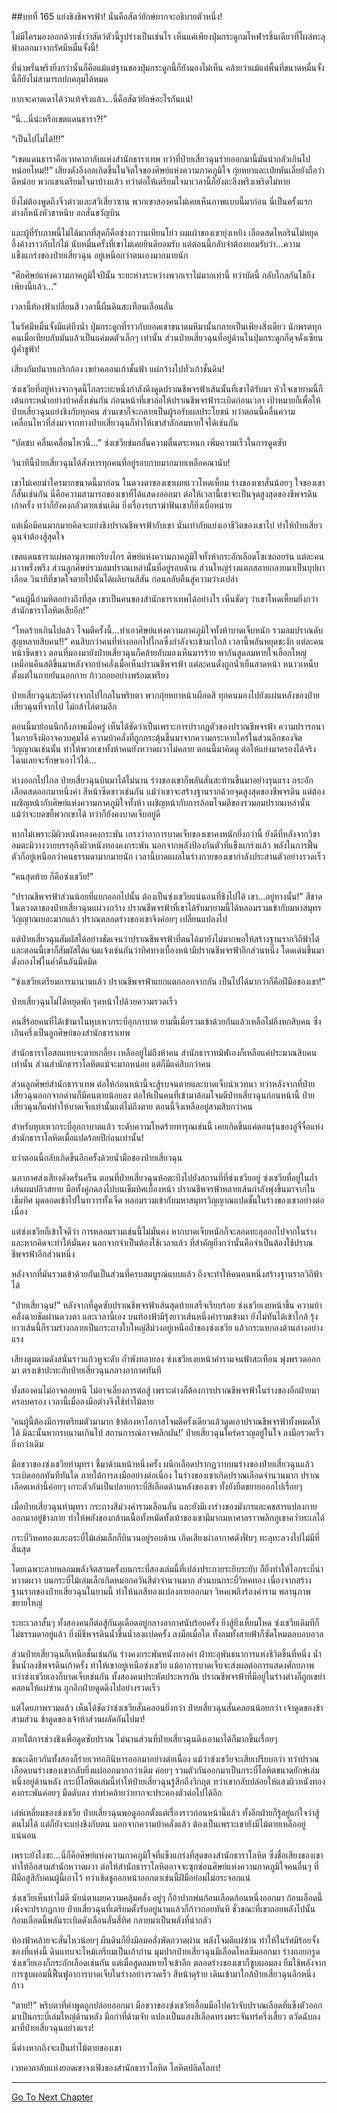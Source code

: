 ##บทที่ 165 แย่งชิงชีพจรฟ้า!
นั่นคือสัตว์ยักษ์ยากจะอธิบายตัวหนึ่ง! 

ไม่มีใครมองออกด้วยซ้ำว่าสัตว์ตัวนี้รูปร่างเป็นเช่นไร เห็นแค่เพียงปุ่มกระดูกมโหฬารชิ้นเดียวที่โผล่ทะลุฟ้าออกมาจากรัศมีหมื่นจั้งนี้!

ที่น่าพรั่นพรึงยิ่งกว่านั้นก็คือแม้แต่ฐานของปุ่มกระดูกนี้ก็ยังมองไม่เห็น คล้ายว่าแม้แต่พื้นที่ขนาดหมื่นจั้งนี้ก็ยังไม่สามารถปกคลุมได้หมด

ยากจะคาดเดาได้ว่าแท้จริงแล้ว...นี่คือสัตว์ยักษ์อะไรกันแน่!

“นี่...นี่น่ะหรือเขตแดนธารา?!”

“เป็นไปไม่ได้!!!”

“เขตแดนธาราคือเวทคาถาลับแห่งสำนักธาราเทพ ทว่าที่ป๋ายเสี่ยวฉุนร่ายออกมานี้มันน่ากลัวเกินไปหน่อยไหม!!” เสียงดังอึงอลเกิดขึ้นในจิตใจของศิษย์แห่งความภาคภูมิใจ กุ่ยหยาและเป่ยหันเลี่ยยังถือว่าดีหน่อย พวกเขาเตรียมใจมาบ้างแล้ว ทว่าต่อให้เตรียมใจมาเวลานี้ก็ยังตะลึงพรึงเพริดไม่หาย

ยิ่งไม่ต้องพูดถึงจิ๋วต่าวและสวีเสี่ยวซาน พวกเขาสองคนไม่เคยเห็นภาพแบบนี้มาก่อน นี่เป็นครั้งแรก ต่างก็หนังหัวชาหนึบ อกสั่นขวัญบิน

และผู้ที่รับภาพนี้ไม่ได้มากที่สุดก็คือซ่างกวานเทียนโย่ว ผมเผ้าของเขายุ่งเหยิง เลือดสดไหลรินไม่หยุด อึ้งค้างราวกับไก่ไม้ นับหมื่นครั้งที่เขาไม่เคยยินดียอมรับ แต่ตอนนี้กลับจำต้องยอมรับว่า...ความแข็งแกร่งของป๋ายเสี่ยวฉุน อยู่เหนือกว่าตนเองมากมายนัก

“ศึกศิษย์แห่งความภาคภูมิใจปีนั้น ระยะห่างระหว่างพวกเราไม่มากเท่านี้ ทว่าบัดนี้ กลับไกลกันโขถึงเพียงนี้แล้ว...” 

เวลานี้ท้องฟ้าเปลี่ยนสี เวลานี้ผืนดินสะเทือนเลือนลั่น

ในรัศมีหมื่นจั้งมีแต่บึงน้ำ ปุ่มกระดูกที่ราวกับยอดเขาขนาดมหึมานั้นกลายเป็นเพียงสิ่งเดียว นักพรตทุกคนเมื่อเทียบกับมันแล้วเป็นแค่มดตัวเล็กๆ เท่านั้น ส่วนป๋ายเสี่ยวฉุนที่อยู่ด้านในปุ่มกระดูกก็ดุจดั่งเซียนผู้ค้ำชูฟ้า!

  เสียงกัมปนาทเกริกก้อง เขย่าคลอนเก้าชั้นฟ้า แผ่กว้างไปทั่วเก้าชั้นดิน!

ซ่งเชวียที่อยู่ห่างจากจุดนี้ไกลระยะหนึ่งกำลังดึงดูดปราณชีพจรฟ้าเส้นนั้นที่เขาได้รับมา หัวใจเขายามนี้ก็เต้นกระหน่ำอย่างบ้าคลั่งเช่นกัน ก่อนหน้าที่เขาล่อให้ปราณชีพจรฟ้าระเบิดก่อนเวลา เป้าหมายก็เพื่อให้ป๋ายเสี่ยวฉุนแย่งชิงกับทุกคน ส่วนเขาก็จะกลายเป็นผู้รอรับผลประโยชน์ ทว่าตอนนี้คลื่นความเคลื่อนไหวที่ส่งมาจากทางป๋ายเสี่ยวฉุนก็ทำให้เขาสำลักลมหายใจได้เช่นกัน

“บัดซบ คลื่นเคลื่อนไหวนี้...” ซ่งเชวียข่มกลั้นความตื่นตระหนก เพิ่มความเร็วในการดูดซับ

วินาทีนี้ป๋ายเสี่ยวฉุนได้สังหารทุกคนที่อยู่รอบกายมากมายเหลือคณานับ!

เขาไม่เคยฆ่าใครมากขนาดนี้มาก่อน ในดวงตาของเขาเผยแววโหดเหี้ยม ร่างของเขาสั่นน้อยๆ ใจของเขาก็สั่นเช่นกัน นี่คือความสามารถของเขาที่ได้แสดงออกมา ต่อให้เวลานี้เขาจะเป็นจุดสูงสุดของชีพจรดินเก้าครั้ง ทว่าก็ยังคงกลัวตายเช่นเดิม ยิ่งเรื่องรบราฆ่าฟันเขาก็ยิ่งเบื่อหน่าย

แต่เมื่อมีคนมากมายคิดจะแย่งชิงปราณชีพจรฟ้ากับเขา นั่นเท่ากับแย่งเอาชีวิตของเขาไป ทำให้ป๋ายเสี่ยวฉุนจำต้องสู้สุดใจ

เขตแดนธาราแผ่พลานุภาพเกรียงไกร ศิษย์แห่งความภาคภูมิใจทั้งห้ากระอักเลือดโซเซถอยร่น แต่ละคนผวาพรั่งพรึง ส่วนลูกศิษย์รวมลมปราณเหล่านั้นที่อยู่รอบด้าน ส่วนใหญ่ร่างแตกสลายกลายมาเป็นบุปผาเลือด วินาทีที่ขาดใจตายไปนั้นได้ผลิบานสีสัน ก่อนกลับคืนสู่ความว่างเปล่า

“คนผู้นี้อำมหิตอย่างถึงที่สุด เขาเป็นคนของสำนักธาราเทพได้อย่างไร เห็นชัดๆ ว่าเขาโหดเหี้ยมยิ่งกว่าสำนักธาราโลหิตเสียอีก!”

“โหดร้ายเกินไปแล้ว โจมตีครั้งนี้...ทำเอาศิษย์แห่งความภาคภูมิใจทั้งห้าบาดเจ็บหนัก รวมลมปราณดับสูญหลายสิบคน!!” คนสิบกว่าคนที่ห่างออกไปไกลซึ่งกำลังจะเข้ามาใกล้ เวลานี้พลันหยุดชะงัก แต่ละคนหน้าซีดขาว ตอนที่มองมายังป๋ายเสี่ยวฉุนก็คล้ายกับมองเห็นมารร้าย พากันสูดลมหายใจเฮือกใหญ่ เหมือนคืนสติขึ้นมาหลังจากบ้าคลั่งเมื่อเห็นปราณชีพจรฟ้า แต่ละคนดั่งถูกน้ำเย็นสาดหน้า หนาวเหน็บตั้งแต่ในกายยันนอกกาย ก้าวถอยอย่างพร้อมเพรียง

ป๋ายเสี่ยวฉุนสะบัดร่างจากไปไกลในพริบตา พวกกุ่ยหยาหน้าเผือดสี ทุกคนมองไปยังแผ่นหลังของป๋ายเสี่ยวฉุนที่จากไป ไม่กล้าไล่ตามอีก

ตอนนี้มาย้อนนึกถึงภาพเมื่อครู่ เห็นได้ชัดว่าเป็นเพราะการปรากฏตัวของปราณชีพจรฟ้า ความปรารถนาในกายจึงมิอาจควบคุมได้ ความบ้าคลั่งที่ถูกกระตุ้นขึ้นมาจากความกระหายใคร่ในส่วนลึกของจิตวิญญาณเช่นนั้น ทำให้พวกเขาทั้งห้าคนยังหวาดผวาไม่คลาย ตอนนี้มาคิดดู ต่อให้แย่งมาครองได้จริง ไฉนเลยจะรักษาเอาไว้ได้...  

ห่างออกไปไกล ป๋ายเสี่ยวฉุนบินมาได้ไม่นาน ร่างของเขาก็พลันสั่นสะท้านขึ้นมาอย่างรุนแรง กระอักเลือดสดออกมาหนึ่งคำ สีหน้าซีดขาวเช่นกัน แม้ว่าเขาจะสร้างฐานรากด้วยจุดสูงสุดของชีพจรดิน แต่ต้องเผชิญหน้ากับศิษย์แห่งความภาคภูมิใจทั้งห้า เผชิญหน้ากับการล้อมโจมตีของรวมลมปราณเหล่านั้น แม้ว่าจะบดขยี้พวกเขาได้ ทว่าก็ยังคงบาดเจ็บอยู่ดี

หากไม่เพราะมีผิวหนังทองคงกระพัน เกรงว่าอาการบาดเจ็บของเขาคงหนักยิ่งกว่านี้ ยังดีที่หลังจากวิชาอมตะมิวางวายบรรลุถึงผิวหนังทองคงกระพัน นอกจากพลังป้องกันตัวที่แข็งแกร่งแล้ว พลังในการฟื้นตัวก็อยู่เหนือกว่าคนธรรมดามากมายนัก เวลานี้บาดแผลในร่างกายของเขากำลังประสานตัวอย่างรวดเร็ว

“คนสุดท้าย ก็คือซ่งเชวีย!”

“ปราณชีพจรฟ้าส่วนน้อยที่แยกออกไปนั้น ต้องเป็นซ่งเชวียแน่นอนที่ชิงไปได้ เขา...อยู่ทางนั้น!” สีชาดในดวงตาของป๋ายเสี่ยวฉุนแผ่วงกว้าง ปราณชีพจรฟ้าที่เขาได้รับมายามนี้ได้หลอมรวมเข้ากับมหาสมุทรวิญญาณเยอะมากแล้ว ปราณตลอดร่างของเขาจึงค่อยๆ เปลี่ยนแปลงไป

แต่ป๋ายเสี่ยวฉุนสัมผัสได้อย่างชัดเจนว่าปราณชีพจรฟ้าที่ตนได้มายังไม่มากพอให้สร้างฐานรากวิถีฟ้าได้ และตอนนี้เขาก็สัมผัสได้แจ่มแจ้งเช่นกันว่าทิศทางเบื้องหน้ามีปราณชีพจรฟ้าอีกส่วนหนึ่ง โดดเด่นขึ้นมาดั่งกองไฟในค่ำคืนอันมืดมิด

“ซ่งเชวียเตรียมการมานานแล้ว ปราณชีพจรฟ้าแยกแตกออกจากกัน เป็นไปได้มากว่าก็คือฝีมือของเขา!”  

ป๋ายเสี่ยวฉุนไม่ได้หยุดพัก รุดหน้าไปด้วยความรวดเร็ว

คนสี่ร้อยคนที่ได้เข้ามาในหุบเหวกระบี่อุกกาบาต ยามนี้เมื่อรวมเข้าด้วยกันแล้วเหลือไม่ถึงหกสิบคน ซึ่งเกินครึ่งเป็นลูกศิษย์ของสำนักธาราเทพ

สำนักธาราโอสถแทบจะตายเกลี้ยง เหลืออยู่ไม่ถึงห้าคน สำนักธาราทมิฬเองก็เหลือแค่ประมาณสิบคนเท่านั้น ส่วนสำนักธาราโลหิตแม้จะมากหน่อย แต่ก็มีแค่สิบกว่าคน

ส่วนลูกศิษย์สำนักธาราเทพ ต่อให้ก่อนหน้านี้จะสู้รบจนตายและบาดเจ็บน่าเวทนา ทว่าหลังจากที่ป๋ายเสี่ยวฉุนออกจากด่านก็มีคนตายน้อยลง ต่อให้เป็นคนที่เข้ามาล้อมโจมตีป๋ายเสี่ยวฉุนก่อนหน้านี้ ป๋ายเสี่ยวฉุนก็แค่ทำให้บาดเจ็บเท่านั้นแต่ไม่ถึงตาย ตอนนี้จึงเหลืออยู่สามสิบกว่าคน

สำหรับหุบเหวกระบี่อุกกาบาตแล้ว ระดับความโหดร้ายทารุณเช่นนี้ เคยเกิดขึ้นแค่ตอนรุ่นของอู๋จี๋จื่อแห่งสำนักธาราโลหิตเมื่อแปดร้อยปีก่อนเท่านั้น! 

ทว่าตอนนี้กลับเกิดขึ้นอีกครั้งด้วยน้ำมือของป๋ายเสี่ยวฉุน

นภากาศส่งเสียงดังครั่นครืน ตอนที่ป๋ายเสี่ยวฉุนห้อตะบึงไปยังสถานที่ที่ซ่งเชวียอยู่ ซ่งเชวียที่อยู่ในถ้ำเส้นผมปลิวสยาย มือทั้งคู่กดลงไปบนเข็มทิศเบื้องหน้า ปราณชีพจรฟ้าหลายเส้นกำลังพุ่งขึ้นมาจากในเข็มทิศ มุดลอดเข้าไปในทวารทั้งเจ็ด หลอมรวมเข้ากับมหาสมุทรวิญญาณแปดชั้นในร่างของเขาอย่างต่อเนื่อง

แต่ซ่งเชวียก็เข้าใจดีว่า การหลอมรวมเช่นนี้ไม่มั่นคง หากบาดเจ็บหนักก็จะลอดทะลุออกไปจากในร่าง และหากคิดจะทำให้มั่นคง นอกจากจำเป็นต้องใช้เวลาแล้ว ที่สำคัญยิ่งกว่านั้นคือจำเป็นต้องใช้ปราณชีพจรฟ้าอีกส่วนหนึ่ง

หลังจากที่มันรวมเข้าด้วยกันเป็นส่วนที่ครบสมบูรณ์แบบแล้ว ถึงจะทำให้คนคนหนึ่งสร้างฐานรากวิถีฟ้าได้

“ป๋ายเสี่ยวฉุน!” หลังจากที่ดูดซับปราณชีพจรฟ้าเส้นสุดท้ายเสร็จเรียบร้อย ซ่งเชวียเงยหน้าขึ้น ความบ้าคลั่งฉายชัดผ่านดวงตา และเวลานี้เอง บนท้องฟ้ามีรุ้งยาวเส้นหนึ่งคำรามเข้ามา ยังไม่ทันได้เข้าใกล้ รุ้งยาวเส้นนี้ก็รวมร่างกลายเป็นกระถางใบใหญ่สีม่วงอยู่เหนือถ้ำของซ่งเชวีย แล้วกระแทกลงด้านล่างอย่างแรง

เสียงตูมตามดังสนั่นราวแก้วหูจะดับ ถ้ำพังทลายลง ซ่งเชวียเงยหน้าคำรามจนฟ้าสะเทือน พุ่งพรวดออกมา ตรงเข้าปะทะกับป๋ายเสี่ยวฉุนกลางอากาศทันที

ทั้งสองคนไม่อาจถอยหนี ไม่อาจเลี่ยงการต่อสู้ เพราะต่างก็ต้องการปราณชีพจรฟ้าในร่างของอีกฝ่ายมาครอบครอง เวลานี้เมื่อลงมือต่างจึงใช้ท่าไม้ตาย 

‘คนผู้นี้ต้องมีการเตรียมตัวมามาก ข้าต้องหาโอกาสโจมตีครั้งเดียวแล้วดูดเอาปราณชีพจรฟ้าทั้งหมดให้ได้ มิฉะนั้นหากรบนานเกินไป สถานการณ์อาจพลิกผัน!’ ป๋ายเสี่ยวฉุนใคร่ครวญอยู่ในใจ ลงมือรวดเร็วยิ่งกว่าเดิม

มือขวาของซ่งเชวียทำมุทรา ชี้มาด้านหน้าหนึ่งครั้ง ผนึกเลือดปรากฏวาบบนร่างของป๋ายเสี่ยวฉุนแล้วระเบิดออกทันทีทันใด ภายใต้การลงมืออย่างต่อเนื่อง ในร่างของเขาเกิดปราณเลือดจำนวนมาก ปราณเลือดเหล่านี้ค่อยๆ เกาะตัวกันเป็นปลายกระบี่สีเลือดด้านหลังของเขา ทั้งยังยืดขยายออกไปเรื่อยๆ 

เมื่อป๋ายเสี่ยวฉุนทำมุทรา กระถางสีม่วงคำรามเลือนลั่น และยังมีเงาร่างของมังกรและคชสารแปลงกายออกมาอยู่ข้างกาย ทำให้พลังของกล้ามเนื้อทั้งหมัดทั้งเท้าของเขามีมากมหาศาลราวพลิกภูเขาคว่ำทะเลได้

กระบี่วิหคทองและกระบี่ไม้เล่มเล็กก็บินวนอยู่รอบด้าน เกิดเสียงผ่าอากาศดังฟั่บๆ ทะลุทะลวงไปไม่มีที่สิ้นสุด 

โดยเฉพาะลายหลอมพลังจิตสามครั้งบนกระบี่สองเล่มนี้ที่เปล่งประกายระยิบระยับ ก็ยิ่งทำให้ไอกระบี่น่าหวาดผวา บนกระบี่ไม้เล่มเล็กเกิดหมอกควันสีดำจำนวนมาก ส่วนบนกระบี่วิหคทอง เนื่องจากสร้างฐานรากของป๋ายเสี่ยวฉุนในยามนี้ ทำให้นกสีทองแปลงกายออกมา วิหคเพลิงร้องคำราม พลานุภาพขยายใหญ่

ระยะเวลาสั้นๆ ทั้งสองคนก็ต่อสู้กันดุเดือดอยู่กลางอากาศนับร้อยครั้ง ยิ่งสู้ยิ่งเหี้ยมโหด ซ่งเชวียเดิมทีก็ไม่ธรรมดาอยู่แล้ว ยิ่งมีชีพจรดินน้ำขึ้นน้ำลงแปดครั้ง ลงมือเมื่อใด ทั้งลมทั้งสายฟ้าก็ซัดโหมตลบอบอวล

ส่วนป๋ายเสี่ยวฉุนก็เหนือชั้นเช่นกัน ร่างคงกระพันหนังทองคำ ฝ่าทะลุพันธนาการแห่งชีวิตขึ้นที่หนึ่ง น้ำขึ้นน้ำลงชีพจรดินเก้าครั้ง ทำให้เขาอยู่เหนือซ่งเชวีย แม้อาการบาดเจ็บจะส่งผลต่อการแสดงศักยภาพ ทว่าซ่งเชวียเองก็บาดเจ็บเช่นกัน ทั้งสองคนประหัตประหารกัน ปราณชีพจรฟ้าที่มีอยู่ในร่างต่างก็ถูกเขย่าคลอนให้แผ่ซ่าน ถูกอีกฝ่ายดูดดึงไปอย่างรวดเร็ว

แต่โดยภาพรวมแล้ว เห็นได้ชัดว่าซ่งเชวียสั่นคลอนยิ่งกว่า ป๋ายเสี่ยวฉุนสั่นคลอนน้อยกว่า เจ้าดูดของข้าสามส่วน ข้าดูดของเจ้าห้าส่วนผลัดกันไปมา!

ภายใต้การช่วงชิงเพื่อดูดซับปราณ ไม่นานส่วนที่ป๋ายเสี่ยวฉุนดึงเอามาได้ก็มากขึ้นเรื่อยๆ

ขณะเดียวกันทั้งสองก็ร่ายเวทอภินิหารออกมาอย่างต่อเนื่อง แม้ว่าซ่งเชวียจะเสียเปรียบกว่า ทว่าปราณเลือดบนร่างของเขากลับยิ่งแผ่ออกมากกว่าเดิม ค่อยๆ รวมตัวกันออกมาเป็นกระบี่โลหิตขนาดยักษ์เล่มหนึ่งอยู่ด้านหลัง กระบี่โลหิตเล่มนี้ทำให้ป๋ายเสี่ยวฉุนรู้สึกถึงวิกฤต ทว่าเขากลับปล่อยให้แสงผิวหนังทองคงกระพันค่อยๆ มืดดับลง ทำท่าคล้ายว่ายากจะประคองตัวต่อไปได้อีก

เล่ห์เหลี่ยมของซ่งเชวีย ป๋ายเสี่ยวฉุนพอดูออกตั้งแต่เรื่องราวก่อนหน้านี้แล้ว ทั้งอีกฝ่ายก็รู้อยู่แก่ใจว่าสู้ตนไม่ได้ แต่ก็ยังจะแย่งชิงกับตน นอกจากความบ้าคลั่งแล้ว ต้องเป็นเพราะเขายังมีไม้ตายเหลืออยู่แน่นอน

เพราะยังไงซะ...นี่ก็คือศิษย์แห่งความภาคภูมิใจที่แข็งแกร่งที่สุดของสำนักธาราโลหิต ซึ่งชื่อเสียงของเขาทำให้อีกสามสำนักหวาดผวา ต่อให้สำนักธาราโลหิตอาจจะซุกซ่อนศิษย์แห่งความภาคภูมิใจคนอื่นๆ ที่ฝีมือสูสีกับคนผู้นี้เอาไว้ ทว่าเชิดชูออกหน้าออกตาเช่นนี้ฝีมือย่อมไม่กระจอกแน่

ซ่งเชวียเห็นท่าไม่ดี นัยน์ตาเผยความคลุ้มคลั่ง อยู่ๆ ก็อ้าปากพ่นก้อนเลือดก้อนหนึ่งออกมา ก้อนเลือดนี้เพิ่งจะปรากฏกาย ป๋ายเสี่ยวฉุนที่เตรียมตั้งรับอยู่นานแล้วก็ก้าวถอยทันที ชั่วขณะที่เขาถอยหลังไปนั้น ก้อนเลือดนี้พลันระเบิดดังเลือนลั่นสี่ทิศ กลายมาเป็นพลังที่น่ากลัว 

ท้องฟ้าคล้ายจะสั่นไหวน้อยๆ ผืนดินก็ยิ่งมีลมคลั่งพัดกวาดผ่าน พลังโจมตีแผ่ซ่าน ทำให้ในรัศมีร้อยจั้งของที่แห่งนี้ ดินแทบจะไหม้เกรียมเป็นเถ้าถ่าน มุมปากป๋ายเสี่ยวฉุนมีเลือดไหลซึมออกมา ร่างถอยกรูด ซ่งเชวียเองก็กระอักเลือดเช่นกัน แต่เมื่อสูดลมหายใจเข้าลึก ตลอดร่างของเขาก็ซูบผอมลง ยืมใช้พลังจากการซูบผอมนี้ฟื้นฟูอาการบาดเจ็บในร่างอย่างรวดเร็ว สีหน้าดุร้าย เดินเข้ามาใกล้ป๋ายเสี่ยวฉุนอีกหนึ่งก้าว

“ตาย!!” พริบตาที่คำพูดถูกปล่อยออกมา มือขวาของซ่งเชวียเอื้อมมือไปคว้าจับปราณเลือดที่แข็งตัวออกมาเป็นกระบี่เล่มใหญ่ด้านหลัง มือกำที่ด้ามจับ แปลงเป็นแสงสีเลือดทรงพระจันทร์ครึ่งเสี้ยว ตวัดฉับลงมาที่ป๋ายเสี่ยวฉุนอย่างแรง!

นี่ต่างหากถึงจะเป็นท่าไม้ตายของเขา

เวทคาถาลับแห่งยอดเขาจงเฟิงของสำนักธาราโลหิต โลหิตปลิดโลกา! 

------------ 


[Go To Next Chapter]( ./166.md)